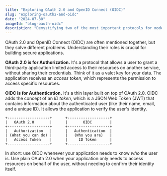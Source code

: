 ```yaml
---
title: "Exploring OAuth 2.0 and OpenID Connect (OIDC)"
slug: "exploring-oauth2-and-oidc"
date: "2024-07-30"
imageId: "blog-oauth-oidc"
description: "Demystifying two of the most important protocols for modern authentication and authorization. What's the difference and when should you use them?"
---
```


OAuth 2.0 and OpenID Connect (OIDC) are often mentioned together, but they solve different problems. Understanding their roles is crucial for building secure applications.

**OAuth 2.0 is for Authorization.** It's a protocol that allows a user to grant a third-party application limited access to their resources on another service, without sharing their credentials. Think of it as a valet key for your data. The application receives an *access token*, which represents the permission to access specific resources.

**OIDC is for Authentication.** It's a thin layer built on top of OAuth 2.0. OIDC adds the concept of an *ID token*, which is a JSON Web Token (JWT) that contains information about the authenticated user (like their name, email, and a unique ID). It allows the application to verify the user's identity.

```text
+-------------------+      +-------------------+
|   OAuth 2.0       |      |       OIDC        |
+-------------------+      +-------------------+
|   Authorization   |      |   Authentication  |
| (What you can do) |      |   (Who you are)   |
|   Access Token    |      |     ID Token      |
+-------------------+      +-------------------+
```

In short: use OIDC whenever your application needs to know *who* the user is. Use plain OAuth 2.0 when your application only needs to access resources on behalf of the user, without needing to confirm their identity itself.
